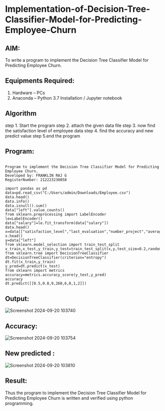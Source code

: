 # Implementation-of-Decision-Tree-Classifier-Model-for-Predicting-Employee-Churn

## AIM:
To write a program to implement the Decision Tree Classifier Model for Predicting Employee Churn.

## Equipments Required:
1. Hardware – PCs
2. Anaconda – Python 3.7 Installation / Jupyter notebook

## Algorithm
step 1. Start the program
step 2. attach the given data file
step 3. now find the satisfaction level of employee data
step 4. find the accuracy and new predict value
step 5.end the program
## Program:
```

Program to implement the Decision Tree Classifier Model for Predicting Employee Churn.
Developed by: FRANKLIN RAJ G
RegisterNumber: 212223230058

import pandas as pd
data=pd.read_csv("C:/Users/admin/Downloads/Employee.csv")
data.head()
data.info()
data.isnull().sum()
data["left"].value_counts()
from sklearn.preprocessing import LabelEncoder
le=LabelEncoder()
data["salary"]=le.fit_transform(data["salary"])
data.head()
x=data[["satisfaction_level","last_evaluation","number_project","average_montly_hours","time_spend_company","Work_accident","promotion_last_5years","salary"]]
x.head()
y=data["left"]
from sklearn.model_selection import train_test_split
x_train,x_test,y_train,y_test=train_test_split(x,y,test_size=0.2,random_state=100)
from sklearn.tree import DecisionTreeClassifier
dt=DecisionTreeClassifier(criterion="entropy")
dt.fit(x_train,y_train)
y_pred=dt.predict(x_test)
from sklearn import metrics
accuracy=metrics.accuracy_score(y_test,y_pred)
accuracy
dt.predict([[0.5,0.8,9,260,6,0,1,2]])

```

## Output:
![Screenshot 2024-09-20 103740](https://github.com/user-attachments/assets/9d88a883-db85-4036-b3f8-3f27ce8dab33)

## Accuracy:
![Screenshot 2024-09-20 103754](https://github.com/user-attachments/assets/cf464349-aa04-443d-a466-26e214d95951)

## New predicted :
![Screenshot 2024-09-20 103810](https://github.com/user-attachments/assets/ce36cfee-0ddf-4d82-be97-ad7028eccfb5)




## Result:
Thus the program to implement the  Decision Tree Classifier Model for Predicting Employee Churn is written and verified using python programming.
